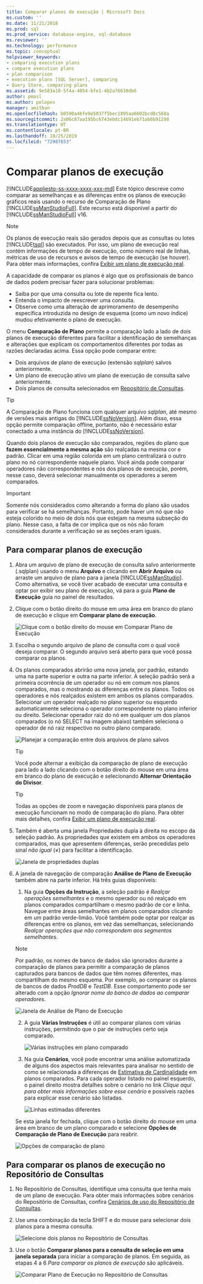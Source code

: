 ```yaml
---
title: Comparar planos de execução | Microsoft Docs
ms.custom: ''
ms.date: 11/21/2018
ms.prod: sql
ms.prod_service: database-engine, sql-database
ms.reviewer: ''
ms.technology: performance
ms.topic: conceptual
helpviewer_keywords:
- comparing execution plans
- compare execution plans
- plan comparison
- execution plans [SQL Server], comparing
- Query Store, comparing plans
ms.assetid: 9e583a18-5f4a-4054-bfe1-4b2a76630db6
author: pmasl
ms.author: pelopes
manager: amitban
ms.openlocfilehash: b0590a46fe9e5037f5bec1895aa6602bcd8c568a
ms.sourcegitcommit: 2a06c87aa195bc6743ebdc14b91eb71ab6b91298
ms.translationtype: HT
ms.contentlocale: pt-BR
ms.lasthandoff: 10/25/2019
ms.locfileid: "72907653"
---
```

# <a name="compare-execution-plans"></a>Comparar planos de execução
[!INCLUDE[appliesto-ss-xxxx-xxxx-xxx-md](../../includes/appliesto-ss-xxxx-xxxx-xxx-md.md)]
Este tópico descreve como comparar as semelhanças e as diferenças entre os planos de execução gráficos reais usando o recurso de Comparação de Plano [!INCLUDE[ssManStudioFull](../../includes/ssmanstudiofull-md.md)]. Este recurso está disponível a partir do [!INCLUDE[ssManStudioFull](../../includes/ssmanstudiofull-md.md)] v16.
  
> [!NOTE]
> Os planos de execução reais são gerados depois que as consultas ou lotes [!INCLUDE[tsql](../../includes/tsql-md.md)] são executados. Por isso, um plano de execução real contém informações de tempo de execução, como número real de linhas, métricas de uso de recursos e avisos de tempo de execução (se houver). Para obter mais informações, confira [Exibir um plano de execução real](../../relational-databases/performance/display-an-actual-execution-plan.md).
  
A capacidade de comparar os planos é algo que os profissionais de banco de dados podem precisar fazer para solucionar problemas:
-   Saiba por que uma consulta ou lote de repente fica lento.
-   Entenda o impacto de reescrever uma consulta.
-   Observe como uma alteração de aprimoramento de desempenho específica introduzida no design de esquema (como um novo índice) mudou efetivamente o plano de execução.  
 
O menu **Comparação de Plano** permite a comparação lado a lado de dois planos de execução diferentes para facilitar a identificação de semelhanças e alterações que explicam os comportamentos diferentes por todas as razões declaradas acima. Essa opção pode comparar entre:
- Dois arquivos de plano de execução (extensão *sqlplan*) salvos anteriormente.
- Um plano de execução ativo um plano de execução de consulta salvo anteriormente.
- Dois planos de consulta selecionados em [Repositório de Consultas](../../relational-databases/performance/monitoring-performance-by-using-the-query-store.md).

> [!TIP]
> A Comparação de Plano funciona com qualquer arquivo *sqlplan*, até mesmo de versões mais antigas do [!INCLUDE[ssNoVersion](../../includes/ssnoversion-md.md)]. Além disso, essa opção permite comparação offline, portanto, não é necessário estar conectado a uma instância do [!INCLUDE[ssNoVersion](../../includes/ssnoversion-md.md)]. 

Quando dois planos de execução são comparados, regiões do plano que **fazem essencialmente a mesma ação** são realçadas na mesma cor e padrão. Clicar em uma região colorida em um plano centralizará o outro plano no nó correspondente naquele plano. Você ainda pode comparar operadores não correspondentes e nós dos planos de execução, porém, nesse caso, deverá selecionar manualmente os operadores a serem comparados.

> [!IMPORTANT]
> Somente nós considerados como alterando a forma do plano são usados para verificar se há semelhanças. Portanto, pode haver um nó que não esteja colorido no meio de dois nós que estejam na mesma subseção do plano. Nesse caso, a falta de cor implica que os nós não foram considerados durante a verificação se as seções eram iguais.
  
## <a name="to-compare-execution-plans"></a>Para comparar planos de execução
  
1.  Abra um arquivo de plano de execução de consulta salvo anteriormente (.sqlplan) usando o menu **Arquivo** e clicando em **Abrir Arquivo** ou arraste um arquivo de plano para a janela [!INCLUDE[ssManStudio](../../includes/ssManStudio-md.md)]. Como alternativa, se você tiver acabado de executar uma consulta e optar por exibir seu plano de execução, vá para a guia **Plano de Execução** guia no painel de resultados. 

2.  Clique com o botão direito do mouse em uma área em branco do plano de execução e clique em **Comparar plano de execução**. 

    ![Clique com o botão direito do mouse em Comparar Plano de Execução](../../relational-databases/performance/media/plancomparisonmenuoption.png "Clique com o botão direito do mouse em Comparar Plano de Execução")   

3.  Escolha o segundo arquivo de plano de consulta com o qual você deseja comparar. O segundo arquivo será aberto para que você possa comparar os planos.

4.  Os planos comparados abrirão uma nova janela, por padrão, estando uma na parte superior e outra na parte inferior. A seleção padrão será a primeira ocorrência de um operador ou nó em comum nos planos comparados, mas o mostrando as diferenças entre os planos. Todos os operadores e nós realçados existem em ambos os planos comparados. Selecionar um operador realçado no plano superior ou esquerdo automaticamente seleciona o operador correspondente no plano inferior ou direito. Selecionar operador raiz do nó em qualquer um dos planos comparados (o nó SELECT na imagem abaixo) também seleciona o operador de nó raiz respectivo no outro plano comparado.

    ![Planejar a comparação entre dois arquivos de plano salvos](../../relational-databases/performance/media/plancomparison-plans.png "Planejar a comparação entre dois arquivos de plano salvos")  

     > [!TIP]
     > Você pode alternar a exibição da comparação de plano de execução para lado a lado clicando com o botão direito do mouse em uma área em branco do plano de execução e selecionando **Alternar Orientação do Divisor**.

     > [!TIP]
     > Todas as opções de zoom e navegação disponíveis para planos de execução funcionam no modo de comparação do plano. Para obter mais detalhes, confira [Exibir um plano de execução real](../../relational-databases/performance/display-an-actual-execution-plan.md).

5.  Também é aberta uma janela Propriedades dupla à direita no escopo da seleção padrão. As propriedades que existem em ambos os operadores comparados, mas que apresentem diferenças, serão precedidas pelo sinal *não igual* (&ne;) para facilitar a identificação.

    ![Janela de propriedades duplas](../../relational-databases/performance/media/plancomparison-properties.png "Janela de propriedades duplas")  

6.  A janela de navegação de comparação **Análise de Plano de Execução** também abre na parte inferior. Há três guias disponíveis:

    1.  Na guia **Opções da Instrução**, a seleção padrão é *Realçar operações semelhantes* e o mesmo operador ou nó realçado em planos comparados compartilham o mesmo padrão de cor e linha. Navegue entre áreas semelhantes em planos comparados clicando em um padrão verde-limão. Você também pode optar por realçar as diferenças entre os planos, em vez das semelhanças, selecionando *Realçar operações que não correspondem aos segmentos semelhantes*. 
    
       > [!NOTE]
       > Por padrão, os nomes de banco de dados são ignorados durante a comparação de planos para permitir a comparação de planos capturados para bancos de dados que têm nomes diferentes, mas compartilham do mesmo esquema. Por exemplo, ao comparar os planos de bancos de dados *ProdDB* e *TestDB*. Esse comportamento pode ser alterado com a opção *Ignorar nome do banco de dados ao comparar operadores*.

       ![Janela de Análise de Plano de Execução](../../relational-databases/performance/media/plancomparison-analysis.png "Janela de Análise de Plano de Execução") 

    2.  A guia **Várias Instruções** é útil ao comparar planos com várias instruções, permitindo que o par de instruções certo seja comparado.

        ![Várias instruções em plano comparado](../../relational-databases/performance/media/plancomparison-multiple.png "Várias instruções em plano comparado")  

    3.  Na guia **Cenários**, você pode encontrar uma análise automatizada de alguns dos aspectos mais relevantes para analisar no sentido de como se relacionada a diferenças de [Estimativa de Cardinalidade](../../relational-databases/performance/cardinality-estimation-sql-server.md) em planos comparados. Para cada operador listado no painel esquerdo, o painel direito mostra detalhes sobre o cenário no link *Clique aqui para obter mais informações sobre esse cenário* e possíveis razões para explicar esse cenário são listadas. 

        ![Linhas estimadas diferentes](../../relational-databases/performance/media/plancomparison-scenarios.png "Linhas estimadas diferentes")  

    Se esta janela for fechada, clique com o botão direito do mouse em uma área em branco de um plano comparado e selecione **Opções de Comparação de Plano de Execução** para reabrir.

    ![Opções de comparação de plano](../../relational-databases/performance/media/plancomparison-options.png "Opções de comparação de plano")  

## <a name="to-compare-execution-plans-in-query-store"></a>Para comparar os planos de execução no Repositório de Consultas

1.  No Repositório de Consultas, identifique uma consulta que tenha mais de um plano de execução. Para obter mais informações sobre cenários do Repositório de Consultas, confira [Cenários de uso do Repositório de Consultas](../../relational-databases/performance/query-store-usage-scenarios.md#identify-and-tune-top-resource-consuming-queries).

2.  Use uma combinação da tecla SHIFT e do mouse para selecionar dois planos para a mesma consulta. 

    ![Selecione dois planos no Repositório de Consultas](../../relational-databases/performance/media/plancomparison-querystore.png "Selecione dois planos no Repositório de Consultas")   

3.  Use o botão **Comparar planos para a consulta de seleção em uma janela separada** para iniciar a comparação de planos. Em seguida, as etapas 4 a 6 *Para comparar os planos de execução* são aplicáveis. 

    ![Comparar Plano de Execução no Repositório de Consultas](../../relational-databases/performance/media/plancomparison-querystoreoption.png "Comparar Plano de Execução no Repositório de Consultas") 
